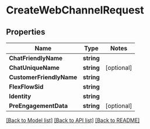 # CreateWebChannelRequest

## Properties
Name | Type | Notes
------------ | ------------- | -------------
**ChatFriendlyName** | **string** | 
**ChatUniqueName** | **string** | [optional] 
**CustomerFriendlyName** | **string** | 
**FlexFlowSid** | **string** | 
**Identity** | **string** | 
**PreEngagementData** | **string** | [optional] 

[[Back to Model list]](../README.md#documentation-for-models) [[Back to API list]](../README.md#documentation-for-api-endpoints) [[Back to README]](../README.md)



